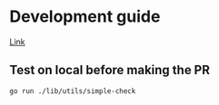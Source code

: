 # Development guide

[Link](https://github.com/xyjwsj/grod/blob/main/.github/CONTRIBUTING.md)

## Test on local before making the PR

```bash
go run ./lib/utils/simple-check
```
